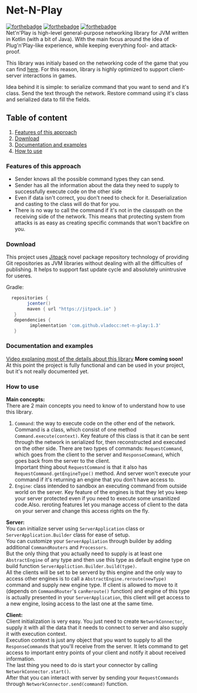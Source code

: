# Net-N-Play
[![forthebadge](https://forthebadge.com/images/badges/made-with-java.svg)](https://forthebadge.com) [![forthebadge](https://forthebadge.com/images/badges/built-with-love.svg)](https://forthebadge.com) [![forthebadge](https://forthebadge.com/images/badges/powered-by-black-magic.svg)](https://forthebadge.com)   
Net'n'Play is high-level general-purpose networking library for JVM written in Kotlin (with a bit of Java). With the main focus around the idea of Plug'n'Play-like experience, while keeping everything fool- and attack- proof.   

This library was initialy based on the networking code of the game that you can find [here](https://github.com/VladoCC/Pong-Online). For this reason, library is highly optimized to support client-server interactions in games.   

Idea behind it is simple: to serialize command that you want to send and it's class. Send the text through the network. Restore command using it's class and serialized data to fill the fields.

## Table of content
1. [Features of this approach](#features-of-this-approach)
2. [Download](#download)
3. [Documentation and examples](#documentation-and-examples)
4. [How to use](#how-to-use)

### Features of this approach
* Sender knows all the possible command types they can send.
* Sender has all the information about the data they need to supply to successfully execute code on the other side
* Even if data isn't correct, you don't need to check for it. Deserialization and casting to the class will do that for you.
* There is no way to call the command if it's not in the classpath on the receiving side of the network. This means that protecting system from attacks is as easy as creating specific commands that won't backfire on you.

### Download
This project uses [Jitpack](https://jitpack.io/) novel package repository technology of providing Git repositories as JVM libraries without dealing with all the difficulties of publishing. It helps to support fast update cycle and absolutely unintrusive for useres.

Gradle:
```gradle
  repositories {
        jcenter()
        maven { url "https://jitpack.io" }
   }
   dependencies {
         implementation 'com.github.vladocc:net-n-play:1.3'
   }
```

### Documentation and examples
[Video explaning most of the details about this library](https://youtu.be/LAFXXTrIsrg)
**More coming soon!**   
At this point the project is fully functional and can be used in your project, but it's not really documented yet.

### How to use
**Main concepts:**   
There are 2 main concepts you need to know of to understand how to use this library.
1. `Command`: the way to execute code on the other end of the network. Command is a class, which consist of one method `Command.execute(context)`. Key feature of this class is that it can be sent through the network in serialized for, then reconstructed and executed on the other side. There are two types of commands: `RequestCommand`, which goes from the client to the server and `ResponseCommand`, which goes back from the server to the client.    
Important thing about `RequestCommand` is that it also has `RequestCommand.getEngineType()` method. And server won't execute your command if it's returning an engine that you don't have access to.
2. `Engine`: class intended to sandbox an executing command from outside world on the server. Key feature of the engines is that they let you keep your server protected even if you need to execute some unsanitized code.Also. reroting features let you manage access of client to the data on your server and change this access rights on the fly. 

**Server:**   
You can initialize server using `ServerApplication` class or `ServerApplication.Builder` class for ease of setup.   
You can customize your `ServerAppliation` through builder by adding additional `CommandRouters` and `Processors`.   
But the only thing that you actually need to supply is at least one `AbstractEngine` of any type and then use this type as default engine type on build function `ServerAppliction.Builder.build(type)`.   
All the clients will be set to be serverd by this engine and the only way to access other engines is to call a `AbstractEngine.reroute(newType)` command and supply new engine type. If client is allowed to move to it (depends on `CommandRouter`'s `canReroute()` function) and engine of this type is actually presented in your `ServerApplication`, this client will get access to a new engine, losing access to the last one at the same time.

**Client:**  
Client initialization is very easy. You just need to create `NetworkConnector`, supply it with all the data that it needs to connect to server and also supply it with execution context.   
Execution context is just any object that you want to supply to all the `ResponseCommand`s that you'll receive from the server. It lets command to get access to important entry points of your client and notify it about received information.   
The last thing you need to do is start your connector by calling `NetworkConnector.start()`.   
After that you can interact with server by sending your `RequestCommands` through `NetworkConnector.send(command)` function.
